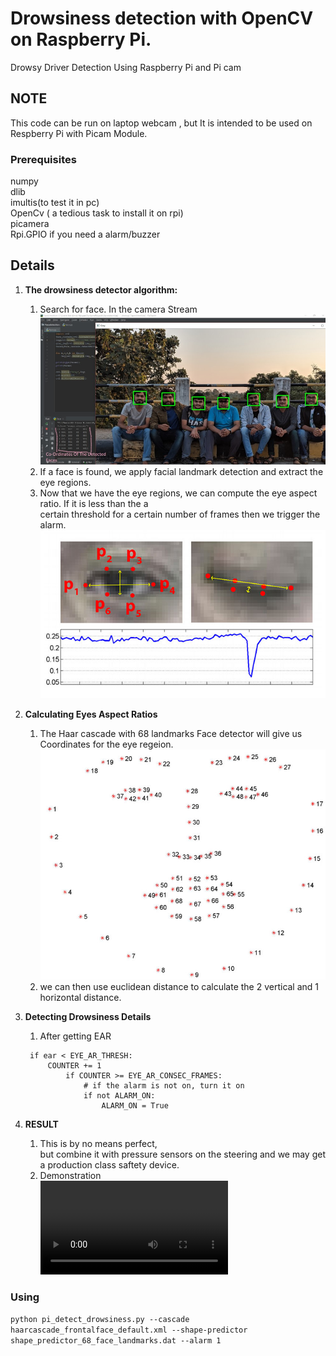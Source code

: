 

# Drowsiness detection with OpenCV on Raspberry Pi.

Drowsy Driver Detection Using Raspberry Pi and Pi cam

## NOTE

This code can be run on laptop webcam , but It is intended to be used on Respberry Pi with Picam Module.

### Prerequisites

numpy</br>
dlib</br>
imultis(to test it in pc)</br>
OpenCv ( a tedious task to install it on rpi)</br>
picamera</br>
Rpi.GPIO if you need a alarm/buzzer

## Details
1. **The drowsiness detector algorithm:**
   1.	Search for face. In the camera Stream</br>
   ![Example Easy Face Detection](https://github.com/mdalmas/RpiDrowsyDriver/blob/master/eg2.jpg)
   2.	If a face is found, we apply facial landmark detection and extract the eye regions.
   3.   Now that we have the eye regions, we can compute the eye aspect ratio. If it is less than the a</br> certain threshold for a certain number of frames then we trigger the alarm.
   ![Example 2 Eye Aspect Ratio Plot](https://github.com/mdalmas/RpiDrowsyDriver/blob/master/eg1.jpg)
2. **Calculating Eyes Aspect Ratios**
   1.	The Haar cascade with 68 landmarks Face detector will give us Coordinates for the eye regeion.
   ![Example 3 Facilal](https://github.com/mdalmas/RpiDrowsyDriver/blob/master/eg3.jpg)
   2.	we can then use euclidean distance to calculate the 2 vertical and 1 horizontal distance.  
3. **Detecting Drowsiness Details**
   1.   After getting EAR
   ```
    if ear < EYE_AR_THRESH:
        COUNTER += 1			
			if COUNTER >= EYE_AR_CONSEC_FRAMES:
				# if the alarm is not on, turn it on
				if not ALARM_ON:
					ALARM_ON = True  
    ```
    
  
4. **RESULT**
   1. This is by no means perfect, </br> but combine it with pressure sensors on the steering and we may get a production class saftety device.
   2. Demonstration</br>
   ![The low res video ](https://user-images.githubusercontent.com/45080378/121891351-f6f44b80-cd38-11eb-8965-95fda08c27ca.mp4)

### Using

<code>python pi_detect_drowsiness.py --cascade haarcascade_frontalface_default.xml --shape-predictor shape_predictor_68_face_landmarks.dat --alarm 1
</code>



